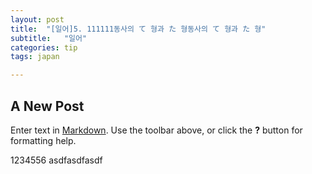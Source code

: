 ```yaml
---
layout: post
title:  "[일어]5. 111111동사의 て 형과 た 형동사의 て 형과 た 형"
subtitle:   "일어"
categories: tip
tags: japan

---
```

## A New Post

Enter text in [Markdown](http://daringfireball.net/projects/markdown/). Use the toolbar above, or click the **?** button for formatting help.


1234556
asdfasdfasdf